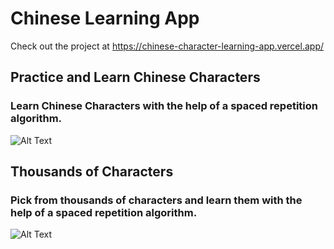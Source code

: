 # Chinese Learning App 
Check out the project at https://chinese-character-learning-app.vercel.app/
## Practice and Learn Chinese Characters
### Learn Chinese Characters with the help of a spaced repetition algorithm.
![Alt Text](public/landing1.gif)
## Thousands of Characters
### Pick from thousands of characters and learn them with the help of a spaced repetition algorithm.
![Alt Text](public/landing2.gif)
